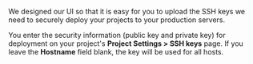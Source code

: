 We designed our UI so that it is easy for you to upload the SSH keys we need
to securely deploy your projects to your production servers.

You enter the security information (public key and private key) for deployment
on your project's **Project Settings > SSH keys** page.
If you leave the **Hostname** field blank, the key will be used for all hosts.